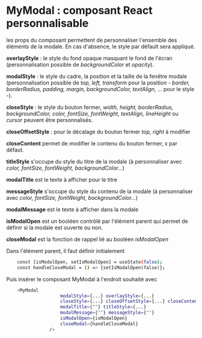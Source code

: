 # MyModal : composant React personnalisable

les props du composant permettent de personnaliser l'ensemble des éléments de la modale. En cas d'absence, le style par défault sera appliqué.

**overlayStyle** : le style du fond opaque masquant le fond de l'écran (personnalisation possible de *backgroundColor* et *opacity*).

**modalStyle** : le style du cadre, la position et la taille de la fenêtre modale (personnalisation possible de
*top, left, transform* pour la position - *border, borderRadius, padding, margin, backgroundColor, textAlign,* ... pour le style -).

**closeStyle** : le style du bouton fermer, *width, height, borderRadius, backgroundColor, color, fontSize, fontWeight, textAlign, lineHeight* ou *cursor* peuvent être personnalisés.

**closeOffsetStyle** : pour le décalage du bouton fermer *top, right* à modifier

**closeContent** permet de modifier le contenu du bouton fermer, x par défaut.

**titleStyle** s'occupe du style du titre de la modale (à personnaliser avec *color, fontSize, fontWeight, backgroundColor...*)

**modalTitle** est le texte à afficher pour le titre

**messageStyle** s'occupe du style du contenu de la modale (à personnaliser avec *color, fontSize, fontWeight, backgroundColor...*)

**modalMessage** est le texte à afficher dans la modale
	
**isModalOpen** est un booléen contrôlé par l'élément parent qui permet de définir si la modale est ouverte ou non.
	
**closeModal** est la fonction de rappel lié au booléen *isModalOpen* 

Dans l'élément parent, il faut définir initialement

```bash
    const [isModalOpen, setIsModalOpen] = useState(false);
    const handleCloseModal = () => {setIsModalOpen(false)};
```

Puis insérer le composant MyModal à l'endroit souhaité avec

```bash
    <MyModal
					modalStyle={...} overlayStyle={...}
                    closeStyle={...} closeOffsetStyle={...} closeContent={""}
					modalTitle={""} titleStyle={...}
					modalMessage={""} messageStyle={""}
					isModalOpen={isModalOpen}
					closeModal={handleCloseModal}
				/>
```

